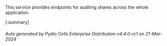 






This service provides endpoints for auditing shares across the whole application.

[:summary]

###### Auto generated by Pydio Cells Enterprise Distribution v4.4.0-rc1 on 21-Mar-2024
